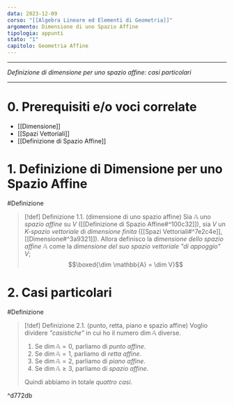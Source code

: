 ```yaml
---
data: 2023-12-09
corso: "[[Algebra Lineare ed Elementi di Geometria]]"
argomento: Dimensione di uno Spazio Affine
tipologia: appunti
stato: "1"
capitolo: Geometria Affine
---
```

- - -
*Definizione di dimensione per uno spazio affine: casi particolari*
- - -
# 0. Prerequisiti e/o voci correlate
- [[Dimensione]]
- [[Spazi Vettoriali]]
- [[Definizione di Spazio Affine]]
# 1. Definizione di Dimensione per uno Spazio Affine
#Definizione 
> [!def] Definizione 1.1. (dimensione di uno spazio affine)
> Sia $\mathbb{A}$ uno *spazio affine* su $V$ ([[Definizione di Spazio Affine#^100c32]]), sia $V$ un *$K$-spazio vettoriale* di *dimensione finita* ([[Spazi Vettoriali#^7e2c4e]], [[Dimensione#^3a9321]]).
> Allora definisco la *dimensione dello spazio affine* $\mathbb{A}$ come la *dimensione del suo spazio vettoriale* *"di appoggio"* $V$;
> $$\boxed{\dim \mathbb{A} = \dim V}$$
# 2. Casi particolari
#Definizione 
> [!def] Definizione 2.1. (punto, retta, piano e spazio affine)
> Voglio dividere *"casistiche"* in cui ho il numero $\dim \mathbb{A}$ diverse.
> 1. Se $\dim \mathbb{A} = 0$, parliamo di *punto affine*.
> 2. Se $\dim \mathbb{A} = 1$, parliamo di *retta affine*.
> 3. Se $\dim \mathbb{A} = 2$, parliamo di *piano affine*.
> 4. Se $\dim \mathbb{A} \geq 3$, parliamo di *spazio affine*.
> 
> Quindi abbiamo in totale *quattro casi*.

^d772db

